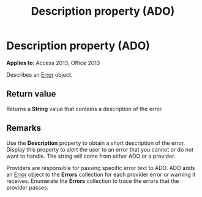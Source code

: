 ﻿---
title: Description property (ADO)
TOCTitle: Description property (ADO)
ms:assetid: 31df5e36-641c-d213-31fc-6244e2983327
ms:mtpsurl: https://msdn.microsoft.com/library/JJ249092(v=office.15)
ms:contentKeyID: 48544064
ms.date: 09/18/2015
mtps_version: v=office.15
---

# Description property (ADO)


**Applies to**: Access 2013, Office 2013

Describes an [Error](error-object-ado.md) object.

## Return value

Returns a **String** value that contains a description of the error.

## Remarks

Use the **Description** property to obtain a short description of the error. Display this property to alert the user to an error that you cannot or do not want to handle. The string will come from either ADO or a provider.

Providers are responsible for passing specific error text to ADO. ADO adds an [Error](error-object-ado.md) object to the **Errors** collection for each provider error or warning it receives. Enumerate the **Errors** collection to trace the errors that the provider passes.

